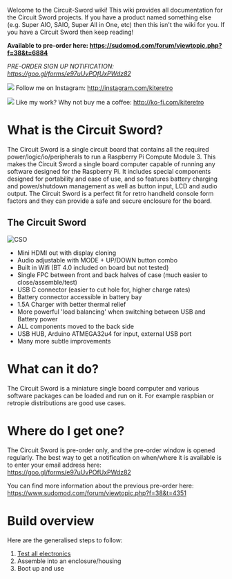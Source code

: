 Welcome to the Circuit-Sword wiki! This wiki provides all documentation for the Circuit Sword projects. If you have a product named something else (e.g. Super AIO, SAIO, Super All in One, etc) then this isn't the wiki for you. If you have a Circuit Sword then keep reading!

**Available to pre-order here: https://sudomod.com/forum/viewtopic.php?f=38&t=6884**

_PRE-ORDER SIGN UP NOTIFICATION: https://goo.gl/forms/e97uUvPOfUxPWdz82_

![](https://i.imgur.com/ibdWkuw.png) Follow me on Instagram: http://instagram.com/kiteretro

![](https://i.imgur.com/s4VyfJG.png) Like my work? Why not buy me a coffee: http://ko-fi.com/kiteretro

# What is the Circuit Sword?
The Circuit Sword is a single circuit board that contains all the required power/logic/io/peripherals to run a Raspberry Pi Compute Module 3. This makes the Circuit Sword a single board computer capable of running any software designed for the Raspberry Pi. It includes special components designed for portability and ease of use, and so features battery charging and power/shutdown management as well as button input, LCD and audio output. The Circuit Sword is a perfect fit for retro handheld console form factors and they can provide a safe and secure enclosure for the board.

## The Circuit Sword
![CSO](https://i.imgur.com/KdKMpH0.jpg)
* Mini HDMI out with display cloning
* Audio adjustable with MODE + UP/DOWN button combo
* Built in Wifi (BT 4.0 included on board but not tested)
* Single FPC between front and back halves of case (much easier to close/assemble/test)
* USB C connector (easier to cut hole for, higher charge rates)
* Battery connector accessible in battery bay
* 1.5A Charger with better thermal relief
* More powerful 'load balancing' when switching between USB and Battery power
* ALL components moved to the back side
* USB HUB, Arduino ATMEGA32u4 for input, external USB port
* Many more subtle improvements

# What can it do?
The Circuit Sword is a miniature single board computer and various software packages can be loaded and run on it. For example raspbian or retropie distributions are good use cases.

# Where do I get one?
The Circuit Sword is pre-order only, and the pre-order window is opened regularly. The best way to get a notification on when/where it is available is to enter your email address here: https://goo.gl/forms/e97uUvPOfUxPWdz82

You can find more information about the previous pre-order here: https://www.sudomod.com/forum/viewtopic.php?f=38&t=4351

# Build overview
Here are the generalised steps to follow:

1. [Test all electronics](https://github.com/kiteretro/Circuit-Sword/wiki/Circuit-Sword-Original---Electronics-Guide)
2. Assemble into an enclosure/housing
3. Boot up and use